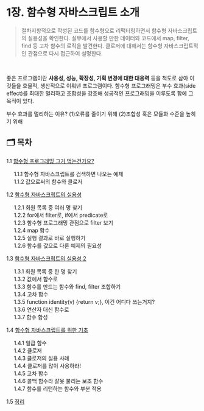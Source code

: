 # 1장. 함수형 자바스크립트 소개

> 절차지향적으로 작성된 코드를 함수형으로 리팩터링하면서 함수형 자바스크립트의 실용성을 확인한다. 실무에서 사용할 만한 데이터와 코드에서 map, filter, find 등 고차 함수의 로직을 발견한다. 클로저에 대해서는 함수형 자바스크립트적인 관점으로 다시 접근하여 설명한다.

<br/>

좋은 프로그램이란 **사용성, 성능, 확장성, 기획 변경에 대한 대응력** 등을 척도로 삼아 이것들을 효율적, 생산적으로 이뤄낸 프로그램이다. 함수형 프로그래밍은 부수 효과(side effect)를 최대한 멀리하고 조합성을 강조해 성공적인 프로그래밍을 이루도록 함에 그 목적이 있다.

부수 효과를 멀리하는 이유? (1)오류를 줄이기 위해 (2)조합성 혹은 모듈화 수준을 높히기 위해

## 🗂 목차


1.1 [함수형 프로그래밍 그거 먹는건가요?](/bravacoreana/chapter-01/1-1/README.md)

&nbsp;&nbsp;&nbsp;&nbsp; 1.1.1 함수형 자바스크립트를 검색하면 나오는 예제<br/>
&nbsp;&nbsp;&nbsp;&nbsp; 1.1.2 값으로써의 함수와 클로저<br/>

1.2 [함수형 자바스크립트의 실용성](/bravacoreana/chapter-01/1-2/README.md)

&nbsp;&nbsp;&nbsp;&nbsp; 1.2.1 회원 목록 중 여러 명 찾기<br/>
&nbsp;&nbsp;&nbsp;&nbsp; 1.2.2 for에서 filter로, if에서 predicate로<br/>
&nbsp;&nbsp;&nbsp;&nbsp; 1.2.3 함수형 프로그래밍 관점으로 filter 보기<br/>
&nbsp;&nbsp;&nbsp;&nbsp; 1.2.4 map 함수<br/>
&nbsp;&nbsp;&nbsp;&nbsp; 1.2.5 실행 결과로 바로 실행하기<br/>
&nbsp;&nbsp;&nbsp;&nbsp; 1.2.6 함수를 값으로 다룬 예제의 필요성<br/>

1.3 [함수형 자바스크립트의 실용성 2](/bravacoreana/chapter-01/1-3/README.md)

&nbsp;&nbsp;&nbsp;&nbsp; 1.3.1 회원 목록 중 한 명 찾기<br/>
&nbsp;&nbsp;&nbsp;&nbsp; 1.3.2 값에서 함수로<br/>
&nbsp;&nbsp;&nbsp;&nbsp; 1.3.3 함수를 만드는 함수와 find, filter 조합하기<br/>
&nbsp;&nbsp;&nbsp;&nbsp; 1.3.4 고차 함수<br/>
&nbsp;&nbsp;&nbsp;&nbsp; 1.3.5 function identity(v) {return v;}, 이건 어디다 쓰는거지?<br/>
&nbsp;&nbsp;&nbsp;&nbsp; 1.3.6 연산자 대신 함수로<br/>
&nbsp;&nbsp;&nbsp;&nbsp; 1.3.7 함수 합성<br/>

1.4 [함수형 자바스크립트를 위한 기초](/bravacoreana/chapter-01/1-4/README.md)

&nbsp;&nbsp;&nbsp;&nbsp; 1.4.1 일급 함수<br/>
&nbsp;&nbsp;&nbsp;&nbsp; 1.4.2 클로저<br/>
&nbsp;&nbsp;&nbsp;&nbsp; 1.4.3 클로저의 실용 사례<br/>
&nbsp;&nbsp;&nbsp;&nbsp; 1.4.4 클로저를 많이 사용하라!<br/>
&nbsp;&nbsp;&nbsp;&nbsp; 1.4.5 고차 함수<br/>
&nbsp;&nbsp;&nbsp;&nbsp; 1.4.6 콜백 함수라 잘못 불리는 보조 함수<br/>
&nbsp;&nbsp;&nbsp;&nbsp; 1.4.7 함수를 리턴하는 함수와 부분 적용<br/>

1.5 [정리](/bravacoreana/chapter-01/1-5/README.md)                                           